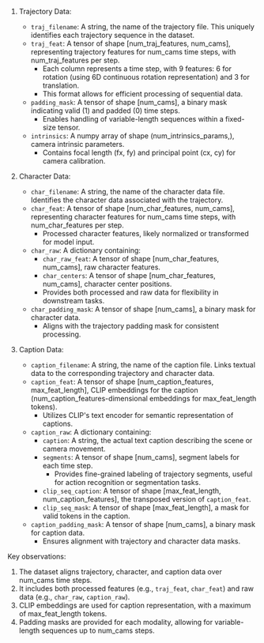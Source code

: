 1. Trajectory Data:
   - `traj_filename`: A string, the name of the trajectory file. This uniquely identifies each trajectory sequence in the dataset.
   - `traj_feat`: A tensor of shape [num_traj_features, num_cams], representing trajectory features for num_cams time steps, with num_traj_features per step.
     - Each column represents a time step, with 9 features: 6 for rotation (using 6D continuous rotation representation) and 3 for translation.
     - This format allows for efficient processing of sequential data.
   - `padding_mask`: A tensor of shape [num_cams], a binary mask indicating valid (1) and padded (0) time steps.
     - Enables handling of variable-length sequences within a fixed-size tensor.
   - `intrinsics`: A numpy array of shape (num_intrinsics_params,), camera intrinsic parameters.
     - Contains focal length (fx, fy) and principal point (cx, cy) for camera calibration.

2. Character Data:
   - `char_filename`: A string, the name of the character data file. Identifies the character data associated with the trajectory.
   - `char_feat`: A tensor of shape [num_char_features, num_cams], representing character features for num_cams time steps, with num_char_features per step.
     - Processed character features, likely normalized or transformed for model input.
   - `char_raw`: A dictionary containing:
     - `char_raw_feat`: A tensor of shape [num_char_features, num_cams], raw character features.
     - `char_centers`: A tensor of shape [num_char_features, num_cams], character center positions.
     - Provides both processed and raw data for flexibility in downstream tasks.
   - `char_padding_mask`: A tensor of shape [num_cams], a binary mask for character data.
     - Aligns with the trajectory padding mask for consistent processing.

3. Caption Data:
   - `caption_filename`: A string, the name of the caption file. Links textual data to the corresponding trajectory and character data.
   - `caption_feat`: A tensor of shape [num_caption_features, max_feat_length], CLIP embeddings for the caption (num_caption_features-dimensional embeddings for max_feat_length tokens).
     - Utilizes CLIP's text encoder for semantic representation of captions.
   - `caption_raw`: A dictionary containing:
     - `caption`: A string, the actual text caption describing the scene or camera movement.
     - `segments`: A tensor of shape [num_cams], segment labels for each time step.
       - Provides fine-grained labeling of trajectory segments, useful for action recognition or segmentation tasks.
     - `clip_seq_caption`: A tensor of shape [max_feat_length, num_caption_features], the transposed version of `caption_feat`.
     - `clip_seq_mask`: A tensor of shape [max_feat_length], a mask for valid tokens in the caption.
   - `caption_padding_mask`: A tensor of shape [num_cams], a binary mask for caption data.
     - Ensures alignment with trajectory and character data masks.

Key observations:
1. The dataset aligns trajectory, character, and caption data over num_cams time steps.
2. It includes both processed features (e.g., `traj_feat`, `char_feat`) and raw data (e.g., `char_raw`, `caption_raw`).
3. CLIP embeddings are used for caption representation, with a maximum of max_feat_length tokens.
4. Padding masks are provided for each modality, allowing for variable-length sequences up to num_cams steps.
